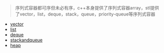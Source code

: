 > 序列式容器都可序但未必有序，c++本身提供了序列式容器array，stl提供了vector，list，deque，stack，queue，priority-queue等序列式容器
>   
* [vector](/chapter4/vector.md)
* [list](/chapter4/list.md)
* [deque](/chapter4/deque.md)
* [stackandqueue](/chapter4/stackandqueue.md)
* [heap](/chapter4/heap.md)